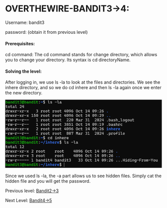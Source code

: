# OVERTHEWIRE-BANDIT3->4:































Username: bandit3







password: <Redacted>(obtain it from previous level)















#### Prerequisites: 



cd command: The cd command stands for change directory, which allows you to change your directory. Its syntax is cd directoryName.



#### Solving the level: 



After logging in, we use ls -la to look at the files and directories. We see the inhere directory, and so we do cd inhere and then ls -la again once we enter the new directory.









![Image couldn't load](images/Screenshot-Bandit3-1.png)





Since we used ls -la, the -a part allows us to see hidden files. Simply cat the hidden file and you will get the password.



Previous level: [Bandit2->3](../Bandit2/writeup.md.md)















Next Level: [Bandit4->5](../Bandit4/writeup.md.md)



